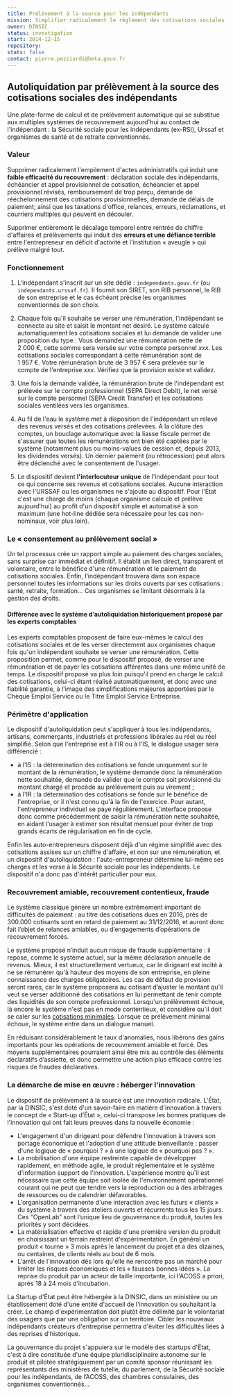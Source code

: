 ```yaml
---
title: Prélèvement à la source pour les indépendants
mission: Simplifier radicalement le règlement des cotisations sociales par les indépendants
owner: DINSIC
status: investigation
start: 2014-12-15
repository:
stats: false
contact: pierre.pezziardi@beta.gouv.fr
---
```


## Autoliquidation par prélèvement à la source des cotisations sociales des indépendants

Une plate-forme de calcul et de prélèvement automatique qui se substitue aux multiples systèmes de recouvrement aujourd'hui au contact de l'indépendant : la Sécurité sociale pour les indépendants (ex-RSI), Urssaf et organismes de santé et de retraite conventionnés.

### Valeur

Supprimer radicalement l'empilement d'actes administratifs qui induit une __faible efficacité du recouvrement__ : déclaration sociale des indépendants, échéancier et appel provisionnel de cotisation, échéancier et appel provisionnel révisés, remboursement de trop perçu, demande de rééchelonnement des cotisations provisionnelles, demande de délais de paiement; ainsi que les taxations d'office, relances, erreurs, réclamations, et courriers multiples qui peuvent en découler.

Supprimer entièrement le décalage temporel entre rentrée de chiffre d'affaires et prélèvements qui induit des __erreurs et une défiance terrible__ entre l'entrepreneur en déficit d'activité et l'institution «&nbsp;aveugle&nbsp;» qui prélève malgré tout.

### Fonctionnement

1. L'indépendant s'inscrit sur un site dédié : `independants.gouv.fr` (ou `independants.urssaf.fr`). Il fournit son SIRET, son RIB personnel, le RIB de son entreprise et le cas échéant précise les organismes conventionnés de son choix.

2. Chaque fois qu'il souhaite se verser une rémunération, l'indépendant se connecte au site et saisit le montant net désiré. Le système calcule automatiquement les cotisations sociales et lui demande de valider une proposition du type : Vous demandez une rémunération nette de 2&nbsp;000&nbsp;€, cette somme sera versée sur votre compte personnel _xxx_. Les cotisations sociales correspondant à cette rémunération sont de 1&nbsp;957&nbsp;€. Votre rémunération brute de 3&nbsp;957&nbsp;€ sera prélevée sur le compte de l'entreprise _xxx_. Vérifiez que la provision existe et validez.

3. Une fois la demande validée, la rémunération brute de l'indépendant est prélevée sur le compte professionnel (SEPA Direct Debit), le net versé sur le compte personnel (SEPA Credit Transfer) et les cotisations sociales ventilées vers les organismes.

4. Au fil de l'eau le système met à disposition de l'indépendant un relevé des revenus versés et des cotisations prélevées. A la clôture des comptes, un bouclage automatique avec la liasse fiscale permet de s'assurer que toutes les rémunérations ont bien été captées par le système (notamment plus ou moins-values de cession et, depuis 2013, les dividendes versés). Un dernier paiement (ou rétrocession) peut alors être déclenché avec le consentement de l'usager.

5. Le dispositif devient __l'interlocuteur unique__ de l'indépendant pour tout ce qui concerne ses revenus et cotisations sociales. Aucune interaction avec l'URSSAF ou les organismes ne s'ajoute au dispositif. Pour l'État c'est une charge de moins (chaque organisme calcule et prélève aujourd'hui) au profit d'un dispositif simple et automatisé à son maximum (une hot-line dédiée sera nécessaire pour les cas non-nominaux, voir plus loin).

### Le «&nbsp;consentement au prélèvement social&nbsp;»

Un tel processus crée un rapport simple au paiement des charges sociales, sans surprise car immédiat et définitif.
Il établit un lien direct, transparent et volontaire, entre le bénéfice d'une rémunération et le paiement de cotisations sociales. Enfin, l’indépendant trouvera dans son espace personnel toutes les informations sur les droits ouverts par ses cotisations : santé, retraite, formation… Ces organismes se limitant désormais à la gestion des droits.

#### Différence avec le système d’autoliquidation historiquement proposé par les experts comptables

Les experts comptables proposent de faire eux-mêmes le calcul des cotisations sociales et de les verser directement aux organismes chaque fois qu'un indépendant souhaite se verser une rémunération. Cette proposition permet, comme pour le dispositif proposé, de verser une rémunération et de payer les cotisations afférentes dans une même unité de temps.
Le dispositif proposé va plus loin puisqu'il prend en charge le calcul des cotisations, celui-ci étant réalisé automatiquement, et donc avec une fiabilité garantie, à l'image des simplifications majeures apportées par le Chèque Emploi Service ou le Titre Emploi Service Entreprise.

### Périmètre d'application

Le dispositif d'autoliquidation peut s'appliquer à tous les indépendants, artisans, commerçants, industriels et professions libérales au réel ou réel simplifié. Selon que l'entreprise est à l'IR ou à l'IS, le dialogue usager sera différencié :

- à l'IS : la détermination des cotisations se fonde uniquement sur le montant de la rémunération, le système demande donc la rémunération nette souhaitée, demande de valider que le compte soit provisionné du montant chargé et procède au prélèvement puis au virement ;
- à l'IR : la détermination des cotisations se fonde sur le bénéfice de l'entreprise, or il n'est connu qu'à la fin de l'exercice. Pour autant, l'entrepreneur individuel se paye régulièrement. L'interface propose donc comme précédemment de saisir la rémunération nette souhaitée, en aidant l'usager à estimer son résultat mensuel pour éviter de trop grands écarts de régularisation en fin de cycle.

Enfin les auto-entrepreneurs disposent déjà d'un régime simplifié avec des cotisations assises sur un chiffre d'affaire, et non sur une rémunération, et un dispositif d'autoliquidation : l'auto-entrepreneur détermine lui-même ses charges et les verse à la Sécurité sociale pour les indépendants. Le dispositif n'a donc pas d'intérêt particulier pour eux.

### Recouvrement amiable, recouvrement contentieux, fraude

Le système classique génère un nombre extrêmement important de difficultés de paiement : au titre des cotisations dues en 2016, près de 300.000 cotisants sont en retard de paiement au 31/12/2016, et auront donc fait l’objet de relances amiables, ou d’engagements d’opérations de recouvrement forcés.

Le système proposé n’induit aucun risque de fraude supplémentaire : il repose, comme le système actuel, sur la même déclaration annuelle de revenus. Mieux, il est structurellement vertueux, car le dirigeant est incité à ne se rémunérer qu'à hauteur des moyens de son entreprise, en pleine connaissance des charges obligatoires. Les cas de défaut de provision seront rares, car le système proposera au cotisant d’ajuster le montant qu’il veut se verser additionné des cotisations en lui permettant de tenir compte des liquidités de son compte professionnel. Lorsqu'un prélèvement échoue, là encore le système n'est pas en mode contentieux, et considère qu'il doit se caler sur les [cotisations minimales](https://www.rsi.fr/cotisations/artisans-commercants/calcul-des-cotisations/cotisations-minimales.html). Lorsque ce prélèvement minimal échoue, le système entre dans un dialogue manuel.

En réduisant considérablement le taux d'anomalies, nous libérons des gains importants pour les opérations de recouvrement amiable et forcé. Des moyens supplémentaires pourraient ainsi être mis au contrôle des éléments déclaratifs d’assiette, et donc permettre une action plus efficace contre les risques de fraudes déclaratives.

### La démarche de mise en œuvre : héberger l'innovation

Le dispositif de prélèvement à la source est une innovation radicale. L’État, par la DINSIC, s'est doté d'un savoir-faire en matière d'innovation à travers le concept de «&nbsp;Start-up d’État&nbsp;», celui-ci transpose les bonnes pratiques de l'innovation qui ont fait leurs preuves dans la nouvelle économie :

- L'engagement d'un dirigeant pour défendre l'innovation à travers son portage économique et l'adoption d'une attitude bienveillante : passer d'une logique de «&nbsp;pourquoi ?&nbsp;» à une logique de «&nbsp;pourquoi pas ?&nbsp;».
- La mobilisation d'une équipe restreinte capable de développer rapidement, en méthode agile, le produit réglementaire et le système d'information support de l'innovation. L'expérience montre qu'il est nécessaire que cette équipe soit isolée de l'environnement opérationnel courant qui ne peut que tendre vers la reproduction ou à des arbitrages de ressources ou de calendrier défavorables.
- L'organisation permanente d'une interaction avec les futurs «&nbsp;clients&nbsp;» du système à travers des ateliers ouverts et récurrents tous les 15 jours. Ces “OpenLab” sont l’unique lieu de gouvernance du produit, toutes les priorités y sont décidées.
- La matérialisation effective et rapide d'une première version du produit en choisissant un terrain restreint d'expérimentation. En général un produit «&nbsp;tourne&nbsp;» 3 mois après le lancement du projet et a des dizaines, ou centaines, de clients réels au bout de 6 mois.
- L'arrêt de l'innovation dés lors qu'elle ne rencontre pas un marché pour limiter les risques économiques et les «&nbsp;fausses bonnes idées&nbsp;».
La reprise du produit par un acteur de taille importante, ici l'ACOSS a priori, après 18 à 24 mois d’incubation.

La Startup d'État peut être hébergée à la DINSIC, dans un ministère ou un établissement doté d'une entité d'accueil de l'innovation ou souhaitant la créer. Le champ d'expérimentation doit plutôt être délimité par le volontariat des usagers que par une obligation sur un territoire. Cibler les nouveaux indépendants créateurs d'entreprise permettra d'éviter les difficultés liées à des reprises d'historique.

La gouvernance du projet s'appuiera sur le modèle des startups d'État, c'est à dire constituée d'une équipe pluridisciplinaire autonome sur le produit et pilotée stratégiquement par un comité sponsor réunissant les représentants des ministères de tutelle, du parlement, de la Sécurité sociale pour les indépendants, de l’ACOSS, des chambres consulaires, des organismes conventionnés…
